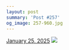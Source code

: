 ```yaml
---
layout: post
summary: 'Post #257'
og_image: 257-960.jpg
---
```


<p>
  <time>
    <a href="/257">January 25, 2025</a>
  </time>
  <a href="/257">
    <img src="{{ site.assets_url }}/257-480.jpg" srcset="{{ site.assets_url }}/257-240.jpg 240w, {{ site.assets_url }}/257-480.jpg 480w, {{ site.assets_url }}/257-720.jpg 720w, {{ site.assets_url }}/257-960.jpg 960w" sizes="(min-width: 700px) 50vw, calc(100vw - 2rem)" />
  </a>
</p>
